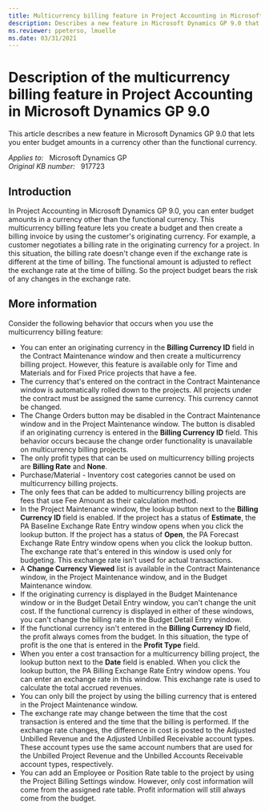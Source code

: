 ```yaml
---
title: Multicurrency billing feature in Project Accounting in Microsoft Dynamics GP 9.0
description: Describes a new feature in Microsoft Dynamics GP 9.0 that lets you enter budget amounts in a currency other than the functional currency.
ms.reviewer: ppeterso, lmuelle
ms.date: 03/31/2021
---
```

# Description of the multicurrency billing feature in Project Accounting in Microsoft Dynamics GP 9.0

This article describes a new feature in Microsoft Dynamics GP 9.0 that lets you enter budget amounts in a currency other than the functional currency.

_Applies to:_ &nbsp; Microsoft Dynamics GP  
_Original KB number:_ &nbsp; 917723

## Introduction

In Project Accounting in Microsoft Dynamics GP 9.0, you can enter budget amounts in a currency other than the functional currency. This multicurrency billing feature lets you create a budget and then create a billing invoice by using the customer's originating currency. For example, a customer negotiates a billing rate in the originating currency for a project. In this situation, the billing rate doesn't change even if the exchange rate is different at the time of billing. The functional amount is adjusted to reflect the exchange rate at the time of billing. So the project budget bears the risk of any changes in the exchange rate.

## More information

Consider the following behavior that occurs when you use the multicurrency billing feature:

- You can enter an originating currency in the **Billing Currency ID** field in the Contract Maintenance window and then create a multicurrency billing project. However, this feature is available only for Time and Materials and for Fixed Price projects that have a fee.
- The currency that's entered on the contract in the Contract Maintenance window is automatically rolled down to the projects. All projects under the contract must be assigned the same currency. This currency cannot be changed.
- The Change Orders button may be disabled in the Contract Maintenance window and in the Project Maintenance window. The button is disabled if an originating currency is entered in the **Billing Currency ID** field. This behavior occurs because the change order functionality is unavailable on multicurrency billing projects.
- The only profit types that can be used on multicurrency billing projects are **Billing Rate** and **None**.
- Purchase/Material - Inventory cost categories cannot be used on multicurrency billing projects.
- The only fees that can be added to multicurrency billing projects are fees that use Fee Amount as their calculation method.
- In the Project Maintenance window, the lookup button next to the **Billing Currency ID** field is enabled. If the project has a status of **Estimate**, the PA Baseline Exchange Rate Entry window opens when you click the lookup button. If the project has a status of **Open**, the PA Forecast Exchange Rate Entry window opens when you click the lookup button. The exchange rate that's entered in this window is used only for budgeting. This exchange rate isn't used for actual transactions.
- A **Change Currency Viewed** list is available in the Contract Maintenance window, in the Project Maintenance window, and in the Budget Maintenance window.
- If the originating currency is displayed in the Budget Maintenance window or in the Budget Detail Entry window, you can't change the unit cost. If the functional currency is displayed in either of these windows, you can't change the billing rate in the Budget Detail Entry window.
- If the functional currency isn't entered in the **Billing Currency ID** field, the profit always comes from the budget. In this situation, the type of profit is the one that is entered in the **Profit Type** field.
- When you enter a cost transaction for a multicurrency billing project, the lookup button next to the **Date** field is enabled. When you click the lookup button, the PA Billing Exchange Rate Entry window opens. You can enter an exchange rate in this window. This exchange rate is used to calculate the total accrued revenues.
- You can only bill the project by using the billing currency that is entered in the Project Maintenance window.
- The exchange rate may change between the time that the cost transaction is entered and the time that the billing is performed. If the exchange rate changes, the difference in cost is posted to the Adjusted Unbilled Revenue and the Adjusted Unbilled Receivable account types. These account types use the same account numbers that are used for the Unbilled Project Revenue and the Unbilled Accounts Receivable account types, respectively.
- You can add an Employee or Position Rate table to the project by using the Project Billing Settings window. However, only cost information will come from the assigned rate table. Profit information will still always come from the budget.
